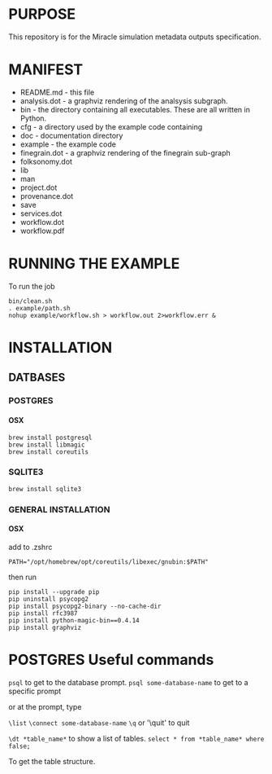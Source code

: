 # PURPOSE

This repository is for the Miracle simulation metadata outputs specification.

# MANIFEST

+ README.md - this file
+ analysis.dot - a graphviz rendering of the analsysis subgraph.
+ bin - the directory containing all executables. These are all written in Python.
+ cfg - a directory used by the example code containing 
+ doc - documentation directory
+ example - the example code
+ finegrain.dot - a graphviz rendering of the finegrain sub-graph
+ folksonomy.dot
+ lib
+ man
+ project.dot
+ provenance.dot
+ save
+ services.dot
+ workflow.dot
+ workflow.pdf

# RUNNING THE EXAMPLE

To run the job

```
bin/clean.sh
. example/path.sh
nohup example/workflow.sh > workflow.out 2>workflow.err &
```

# INSTALLATION

## DATBASES

### POSTGRES

#### OSX

```
brew install postgresql
brew install libmagic
brew install coreutils
```

### SQLITE3

```
brew install sqlite3
```

### GENERAL INSTALLATION

#### OSX

add to .zshrc
```
PATH="/opt/homebrew/opt/coreutils/libexec/gnubin:$PATH"
```

then run

```
pip install --upgrade pip
pip uninstall psycopg2
pip install psycopg2-binary --no-cache-dir
pip install rfc3987
pip install python-magic-bin==0.4.14
pip install graphviz
```

# POSTGRES Useful commands


`psql` to get to the database prompt.
`psql some-database-name` to get to a specific prompt

or at the prompt, type

`\list`
`\connect some-database-name`
`\q` or '\quit' to quit

`\dt *table_name*` to show a list of tables.
`select * from *table_name* where false;`

To get the table structure.

